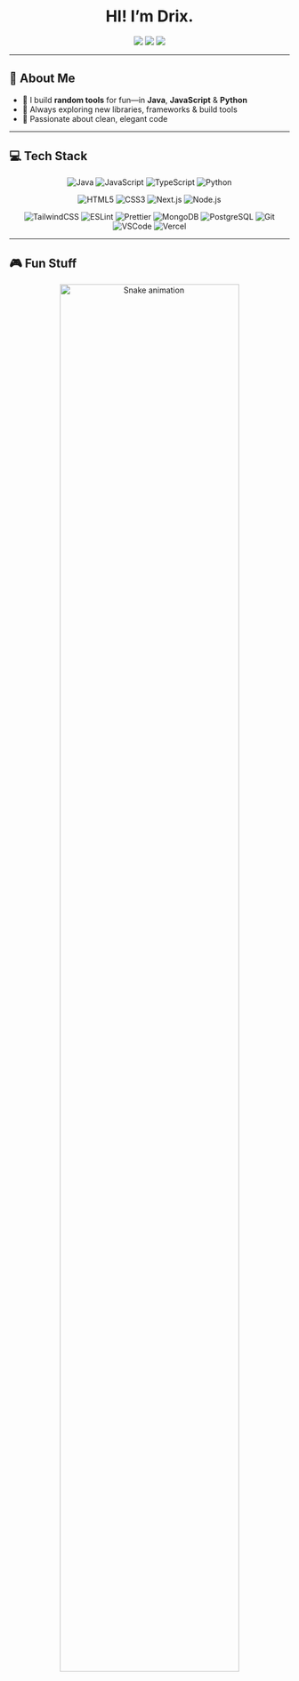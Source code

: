 <h1 align="center">HI! I’m Drix.</h1>

<div align="center">

[![](https://img.shields.io/static/v1?label=&message=GitHub&logo=github&style=for-the-badge&color=000000&logoColor=ff0055)](https://github.com/whosdrix) [![](https://img.shields.io/static/v1?label=&message=Instagram&logo=instagram&style=for-the-badge&color=000000&logoColor=ff0055)](https://instagram.com/whosdrix) [![](https://img.shields.io/static/v1?label=&message=Discord&logo=discord&style=for-the-badge&color=000000&logoColor=ff0055)](https://discord.gg/quRYpJtMgY)

</div>

---

## 👋 About Me

- 🔭 I build **random tools** for fun—in **Java**, **JavaScript** & **Python**  
- 🌱 Always exploring new libraries, frameworks & build tools  
- 🎯 Passionate about clean, elegant code  

---

## 💻 Tech Stack

<p align="center">
  <img src="https://img.shields.io/badge/Java-000000?style=flat-square&logo=java&logoColor=ff0055" alt="Java" />
  <img src="https://img.shields.io/badge/JavaScript-000000?style=flat-square&logo=javascript&logoColor=ff0055" alt="JavaScript" />
  <img src="https://img.shields.io/badge/TypeScript-000000?style=flat-square&logo=typescript&logoColor=ff0055" alt="TypeScript" />
  <img src="https://img.shields.io/badge/Python-000000?style=flat-square&logo=python&logoColor=ff0055" alt="Python" />
</p>
<p align="center">
  <img src="https://img.shields.io/badge/HTML5-000000?style=flat-square&logo=html5&logoColor=ff0055" alt="HTML5" />
  <img src="https://img.shields.io/badge/CSS3-000000?style=flat-square&logo=css3&logoColor=ff0055" alt="CSS3" />
  <img src="https://img.shields.io/badge/Next.js-000000?style=flat-square&logo=next.js&logoColor=ff0055" alt="Next.js" />
  <img src="https://img.shields.io/badge/Node.js-000000?style=flat-square&logo=node.js&logoColor=ff0055" alt="Node.js" />
</p>
<p align="center">
  <img src="https://img.shields.io/badge/TailwindCSS-000000?style=flat-square&logo=tailwindcss&logoColor=ff0055" alt="TailwindCSS" />
  <img src="https://img.shields.io/badge/ESLint-000000?style=flat-square&logo=eslint&logoColor=ff0055" alt="ESLint" />
  <img src="https://img.shields.io/badge/Prettier-000000?style=flat-square&logo=prettier&logoColor=ff0055" alt="Prettier" />
  <img src="https://img.shields.io/badge/MongoDB-000000?style=flat-square&logo=mongodb&logoColor=ff0055" alt="MongoDB" />
  <img src="https://img.shields.io/badge/PostgreSQL-000000?style=flat-square&logo=postgresql&logoColor=ff0055" alt="PostgreSQL" />
  <img src="https://img.shields.io/badge/Git-000000?style=flat-square&logo=git&logoColor=ff0055" alt="Git" />
  <img src="https://img.shields.io/badge/VSCode-000000?style=flat-square&logo=visual-studio-code&logoColor=ff0055" alt="VSCode" />
  <img src="https://img.shields.io/badge/Vercel-000000?style=flat-square&logo=vercel&logoColor=ff0055" alt="Vercel" />
</p>

---

## 🎮 Fun Stuff

<p align="center">
  <img
    src="https://raw.githubusercontent.com/whosdrix/whosdrix/output/snake.svg"
    alt="Snake animation"
    width="80%"
  />
</p>
